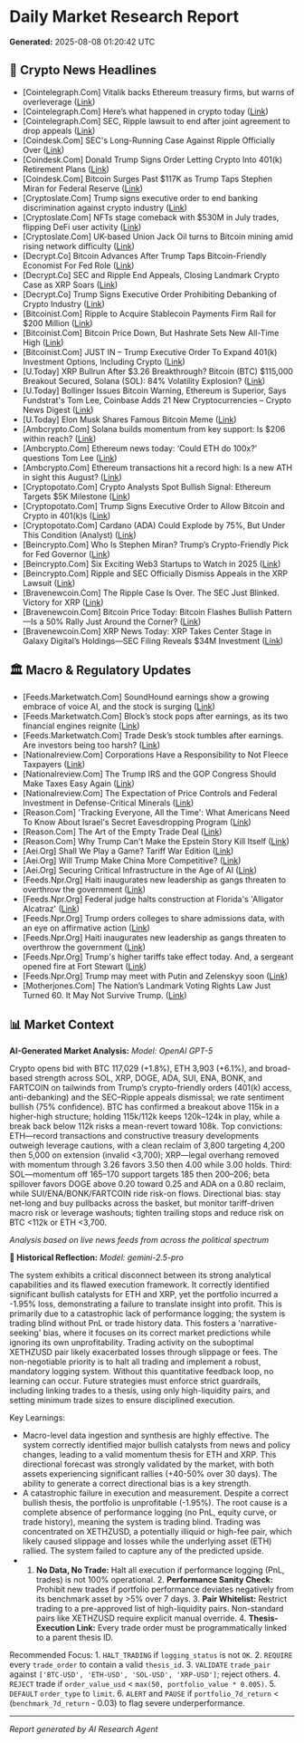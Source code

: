 # Daily Market Research Report
**Generated:** 2025-08-08 01:20:42 UTC

## 📰 Crypto News Headlines
- [Cointelegraph.Com] Vitalik backs Ethereum treasury firms, but warns of overleverage ([Link](https://cointelegraph.com/news/vitalik-buterin-backs-eth-treasury-firms-despite-leverage-concerns?utm_source=rss_feed&utm_medium=rss&utm_campaign=rss_partner_inbound))
- [Cointelegraph.Com] Here’s what happened in crypto today ([Link](https://cointelegraph.com/news/what-happened-in-crypto-today?utm_source=rss_feed&utm_medium=rss&utm_campaign=rss_partner_inbound))
- [Cointelegraph.Com] SEC, Ripple lawsuit to end after joint agreement to drop appeals ([Link](https://cointelegraph.com/news/sec-ripple-drop-appeals-enforcement-action?utm_source=rss_feed&utm_medium=rss&utm_campaign=rss_partner_inbound))
- [Coindesk.Com] SEC's Long-Running Case Against Ripple Officially Over ([Link](https://www.coindesk.com/policy/2025/08/07/sec-s-long-running-case-against-ripple-officially-over))
- [Coindesk.Com] Donald Trump Signs Order Letting Crypto Into 401(k) Retirement Plans ([Link](https://www.coindesk.com/policy/2025/08/07/donald-trump-signs-order-letting-crypto-into-401-k-retirement-plans))
- [Coindesk.Com] Bitcoin Surges Past $117K as Trump Taps Stephen Miran for Federal Reserve ([Link](https://www.coindesk.com/markets/2025/08/07/bitcoin-surges-past-usd117k-as-trump-taps-stephen-miran-for-federal-reserve))
- [Cryptoslate.Com] Trump signs executive order to end banking discrimination against crypto industry ([Link](https://cryptoslate.com/trump-signs-executive-order-to-end-banking-discrimination-against-crypto-industry/))
- [Cryptoslate.Com] NFTs stage comeback with $530M in July trades, flipping DeFi user activity ([Link](https://cryptoslate.com/nfts-stage-comeback-with-530m-in-july-trades-flipping-defi-user-activity/))
- [Cryptoslate.Com] UK-based Union Jack Oil turns to Bitcoin mining amid rising network difficulty ([Link](https://cryptoslate.com/uk-based-union-jack-oil-turns-to-bitcoin-mining-amid-rising-network-difficulty/))
- [Decrypt.Co] Bitcoin Advances After Trump Taps Bitcoin-Friendly Economist For Fed Role ([Link](https://decrypt.co/334143/trumps-fed-appointee-bitcoin-fan-market))
- [Decrypt.Co] SEC and Ripple End Appeals, Closing Landmark Crypto Case as XRP Soars ([Link](https://decrypt.co/334144/sec-ripple-end-appeals-closing-landmark-crypto-case))
- [Decrypt.Co] Trump Signs Executive Order Prohibiting Debanking of Crypto Industry ([Link](https://decrypt.co/334124/trump-signs-order-prohibit-debanking-crypto-industry))
- [Bitcoinist.Com] Ripple to Acquire Stablecoin Payments Firm Rail for $200 Million ([Link](https://bitcoinist.com/ripple-stablecoin-payments-firm-rail-200-million/))
- [Bitcoinist.Com] Bitcoin Price Down, But Hashrate Sets New All-Time High ([Link](https://bitcoinist.com/bitcoin-price-down-but-hashrate-new-all-time-high/))
- [Bitcoinist.Com] JUST IN – Trump Executive Order To Expand 401(k) Investment Options, Including Crypto ([Link](https://bitcoinist.com/just-in-trump-executive-order-to-expand-401k-investment-options-including-crypto/))
- [U.Today] XRP Bullrun After $3.26 Breakthrough? Bitcoin (BTC) $115,000 Breakout Secured, Solana (SOL): 84% Volatility Explosion? ([Link](https://u.today/xrp-bullrun-after-326-breakthrough-bitcoin-btc-115000-breakout-secured-solana-sol-84-volatility))
- [U.Today] Bollinger Issues Bitcoin Warning, Ethereum is Superior, Says Fundstrat's Tom Lee, Coinbase Adds 21 New Cryptocurrencies – Crypto News Digest ([Link](https://u.today/bollinger-issues-bitcoin-warning-ethereum-is-superior-says-fundstrats-tom-lee-coinbase-adds-21-new))
- [U.Today] Elon Musk Shares Famous Bitcoin Meme ([Link](https://u.today/elon-musk-shares-famous-bitcoin-meme))
- [Ambcrypto.Com] Solana builds momentum from key support: Is $206 within reach? ([Link](https://ambcrypto.com/solana-builds-momentum-from-key-support-is-206-within-reach/))
- [Ambcrypto.Com] Ethereum news today: ‘Could ETH do 100x?’ questions Tom Lee ([Link](https://ambcrypto.com/ethereum-news-today-could-eth-do-100x-questions-tom-lee/))
- [Ambcrypto.Com] Ethereum transactions hit a record high: Is a new ATH in sight this August? ([Link](https://ambcrypto.com/ethereum-transactions-hit-a-record-high-is-a-new-ath-in-sight-this-august/))
- [Cryptopotato.Com] Crypto Analysts Spot Bullish Signal: Ethereum Targets $5K Milestone ([Link](https://cryptopotato.com/crypto-analysts-spot-bullish-signal-ethereum-targets-5k-milestone/))
- [Cryptopotato.Com] Trump Signs Executive Order to Allow Bitcoin and Crypto in 401(k)s ([Link](https://cryptopotato.com/trump-signs-executive-order-to-allow-bitcoin-and-crypto-in-401ks/))
- [Cryptopotato.Com] Cardano (ADA) Could Explode by 75%, But Under This Condition (Analyst) ([Link](https://cryptopotato.com/cardano-ada-could-explode-by-75-but-under-this-condition-analyst/))
- [Beincrypto.Com] Who Is Stephen Miran? Trump’s Crypto-Friendly Pick for Fed Governor ([Link](https://beincrypto.com/who-is-stephen-miran-trumps-crypto-friendly-pick-for-fed-governor/))
- [Beincrypto.Com] Six Exciting Web3 Startups to Watch in 2025 ([Link](https://beincrypto.com/web3-crypto-startup-to-watch-2025/))
- [Beincrypto.Com] Ripple and SEC Officially Dismiss Appeals in the XRP Lawsuit ([Link](https://beincrypto.com/ripple-sec-xrp-lawsuit-appeals-dismissed/))
- [Bravenewcoin.Com] The Ripple Case Is Over. The SEC Just Blinked. Victory for XRP ([Link](https://bravenewcoin.com/insights/the-ripple-case-is-over-the-sec-just-blinked-victory-for-xrp))
- [Bravenewcoin.Com] Bitcoin Price Today: Bitcoin Flashes Bullish Pattern—Is a 50% Rally Just Around the Corner? ([Link](https://bravenewcoin.com/insights/bitcoin-price-today-bitcoin-flashes-bullish-pattern-is-a-50-rally-just-around-the-corner))
- [Bravenewcoin.Com] XRP News Today: XRP Takes Center Stage in Galaxy Digital’s Holdings—SEC Filing Reveals $34M Investment ([Link](https://bravenewcoin.com/insights/xrp-news-today-xrp-takes-center-stage-in-galaxy-digitals-holdings-sec-filing-reveals-34m-investment))

## 🏛️ Macro & Regulatory Updates
- [Feeds.Marketwatch.Com] SoundHound earnings show a growing embrace of voice AI, and the stock is surging ([Link](https://www.marketwatch.com/story/soundhound-earnings-show-a-growing-embrace-of-voice-ai-and-the-stock-is-surging-6fe6b515?mod=mw_rss_topstories))
- [Feeds.Marketwatch.Com] Block’s stock pops after earnings, as its two financial engines reignite ([Link](https://www.marketwatch.com/story/blocks-stock-pops-after-earnings-as-its-two-financial-engines-reignite-2b71e1f3?mod=mw_rss_topstories))
- [Feeds.Marketwatch.Com] Trade Desk’s stock tumbles after earnings. Are investors being too harsh? ([Link](https://www.marketwatch.com/story/trade-desks-stock-tumbles-after-earnings-are-investors-being-too-harsh-2a5d621d?mod=mw_rss_topstories))
- [Nationalreview.Com] Corporations Have a Responsibility to Not Fleece Taxpayers ([Link](https://www.nationalreview.com/2025/08/corporations-have-a-responsibility-to-not-fleece-taxpayers/))
- [Nationalreview.Com] The Trump IRS and the GOP Congress Should Make Taxes Easy Again ([Link](https://www.nationalreview.com/2025/08/the-trump-irs-and-the-gop-congress-should-make-taxes-easy-again/))
- [Nationalreview.Com] The Expectation of Price Controls and Federal Investment in Defense-Critical Minerals ([Link](https://www.nationalreview.com/2025/08/the-expectation-of-price-controls-and-federal-investment-in-defense-critical-minerals/))
- [Reason.Com] 'Tracking Everyone, All the Time': What Americans Need To Know About Israel's Secret Eavesdropping Program ([Link](https://reason.com/2025/08/07/israel-used-microsoft-to-build-a-massive-domestic-eavesdropping-system-where-will-it-deploy-next/))
- [Reason.Com] The Art of the Empty Trade Deal ([Link](https://reason.com/2025/08/07/the-art-of-the-empty-trade-deal/))
- [Reason.Com] Why Trump Can't Make the Epstein Story Kill Itself ([Link](https://reason.com/2025/08/07/why-trump-cant-make-the-epstein-story-kill-itself/))
- [Aei.Org] Shall We Play a Game? Tariff War Edition ([Link](https://www.aei.org/economics/shall-we-play-a-game-tariff-war-edition/))
- [Aei.Org] Will Trump Make China More Competitive? ([Link](https://www.aei.org/foreign-and-defense-policy/will-trump-make-china-more-competitive/))
- [Aei.Org] Securing Critical Infrastructure in the Age of AI ([Link](https://www.aei.org/technology-and-innovation/ai-in-the-cyber-trenches-the-next-frontier-for-critical-infrastructure-security/))
- [Feeds.Npr.Org] Haiti inaugurates new leadership as gangs threaten to overthrow the government ([Link](https://www.npr.org/2025/08/07/nx-s1-5495653/haiti-government-gangs))
- [Feeds.Npr.Org] Federal judge halts construction at Florida's 'Alligator Alcatraz' ([Link](https://www.npr.org/2025/08/07/nx-s1-5495636/judge-halts-construction-alligator-alcatraz-florida))
- [Feeds.Npr.Org] Trump orders colleges to share admissions data, with an eye on affirmative action ([Link](https://www.npr.org/2025/08/07/nx-s1-5495451/trump-college-admissions-affirmative-action))
- [Feeds.Npr.Org] Haiti inaugurates new leadership as gangs threaten to overthrow the government ([Link](https://www.npr.org/2025/08/07/nx-s1-5495653/haiti-government-gangs))
- [Feeds.Npr.Org] Trump's higher tariffs take effect today. And, a sergeant opened fire at Fort Stewart ([Link](https://www.npr.org/2025/08/07/g-s1-81416/up-first-newsletter-trump-tariffs-fort-stewart-ukraine-russia))
- [Feeds.Npr.Org] Trump may meet with Putin and Zelenskyy soon ([Link](https://www.npr.org/2025/08/07/nx-s1-5494741/trump-may-meet-with-putin-and-zelenskyy-soon))
- [Motherjones.Com] The Nation’s Landmark Voting Rights Law Just Turned 60. It May Not Survive Trump. ([Link](https://www.motherjones.com/politics/2025/08/voting-rights-act-supreme-court-texas-gerrymandering/))

## 📊 Market Context
**AI-Generated Market Analysis:**
_Model: OpenAI GPT-5_

Crypto opens bid with BTC 117,029 (+1.8%), ETH 3,903 (+6.1%), and broad-based strength across SOL, XRP, DOGE, ADA, SUI, ENA, BONK, and FARTCOIN on tailwinds from Trump’s crypto-friendly orders (401(k) access, anti-debanking) and the SEC–Ripple appeals dismissal; we rate sentiment bullish (75% confidence). BTC has confirmed a breakout above 115k in a higher-high structure; holding 115k/112k keeps 120k–124k in play, while a break back below 112k risks a mean-revert toward 108k. Top convictions: ETH—record transactions and constructive treasury developments outweigh leverage cautions, with a clean reclaim of 3,800 targeting 4,200 then 5,000 on extension (invalid <3,700); XRP—legal overhang removed with momentum through 3.26 favors 3.50 then 4.00 while 3.00 holds. Third: SOL—momentum off 165–170 support targets 185 then 200–206; beta spillover favors DOGE above 0.20 toward 0.25 and ADA on a 0.80 reclaim, while SUI/ENA/BONK/FARTCOIN ride risk-on flows. Directional bias: stay net-long and buy pullbacks across the basket, but monitor tariff-driven macro risk or leverage washouts; tighten trailing stops and reduce risk on BTC <112k or ETH <3,700.

*Analysis based on live news feeds from across the political spectrum*

**🧠 Historical Reflection:**
_Model: gemini-2.5-pro_

The system exhibits a critical disconnect between its strong analytical capabilities and its flawed execution framework. It correctly identified significant bullish catalysts for ETH and XRP, yet the portfolio incurred a -1.95% loss, demonstrating a failure to translate insight into profit. This is primarily due to a catastrophic lack of performance logging; the system is trading blind without PnL or trade history data. This fosters a 'narrative-seeking' bias, where it focuses on its correct market predictions while ignoring its own unprofitability. Trading activity on the suboptimal XETHZUSD pair likely exacerbated losses through slippage or fees. The non-negotiable priority is to halt all trading and implement a robust, mandatory logging system. Without this quantitative feedback loop, no learning can occur. Future strategies must enforce strict guardrails, including linking trades to a thesis, using only high-liquidity pairs, and setting minimum trade sizes to ensure disciplined execution.

Key Learnings:
- Macro-level data ingestion and synthesis are highly effective. The system correctly identified major bullish catalysts from news and policy changes, leading to a valid momentum thesis for ETH and XRP. This directional forecast was strongly validated by the market, with both assets experiencing significant rallies (+40-50% over 30 days). The ability to generate a correct directional bias is a key strength.
- A catastrophic failure in execution and measurement. Despite a correct bullish thesis, the portfolio is unprofitable (-1.95%). The root cause is a complete absence of performance logging (no PnL, equity curve, or trade history), meaning the system is trading blind. Trading was concentrated on XETHZUSD, a potentially illiquid or high-fee pair, which likely caused slippage and losses while the underlying asset (ETH) rallied. The system failed to capture any of the predicted upside.
- 1. **No Data, No Trade:** Halt all execution if performance logging (PnL, trades) is not 100% operational. 2. **Performance Sanity Check:** Prohibit new trades if portfolio performance deviates negatively from its benchmark asset by >5% over 7 days. 3. **Pair Whitelist:** Restrict trading to a pre-approved list of high-liquidity pairs. Non-standard pairs like XETHZUSD require explicit manual override. 4. **Thesis-Execution Link:** Every trade order must be programmatically linked to a parent thesis ID.

Recommended Focus: 1. `HALT_TRADING` if `logging_status` is not `OK`. 2. `REQUIRE` every `trade_order` to contain a valid `thesis_id`. 3. `VALIDATE` `trade_pair` against `['BTC-USD', 'ETH-USD', 'SOL-USD', 'XRP-USD']`; reject others. 4. `REJECT` trade if `order_value_usd` < `max(50, portfolio_value * 0.005)`. 5. `DEFAULT` `order_type` to `limit`. 6. `ALERT` and `PAUSE` if `portfolio_7d_return` < (`benchmark_7d_return` - 0.03) to flag severe underperformance.

---
*Report generated by AI Research Agent*